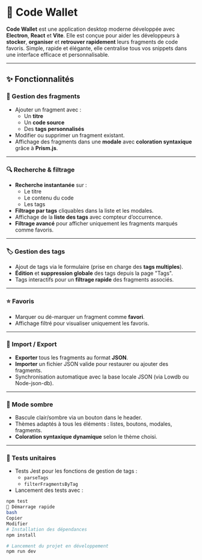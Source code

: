 # 💼 Code Wallet

**Code Wallet** est une application desktop moderne développée avec **Electron**, **React** et **Vite**. Elle est conçue pour aider les développeurs à **stocker**, **organiser** et **retrouver rapidement** leurs fragments de code favoris. Simple, rapide et élégante, elle centralise tous vos snippets dans une interface efficace et personnalisable.

---

## ✨ Fonctionnalités

### 🧩 Gestion des fragments

- Ajouter un fragment avec :
  - Un **titre**
  - Un **code source**
  - Des **tags personnalisés**
- Modifier ou supprimer un fragment existant.
- Affichage des fragments dans une **modale** avec **coloration syntaxique** grâce à **Prism.js**.

---

### 🔍 Recherche & filtrage

- **Recherche instantanée** sur :
  - Le titre
  - Le contenu du code
  - Les tags
- **Filtrage par tags** cliquables dans la liste et les modales.
- Affichage de la **liste des tags** avec compteur d’occurrence.
- **Filtrage avancé** pour afficher uniquement les fragments marqués comme favoris.

---

### 🏷️ Gestion des tags

- Ajout de tags via le formulaire (prise en charge des **tags multiples**).
- **Édition** et **suppression globale** des tags depuis la page "Tags".
- Tags interactifs pour un **filtrage rapide** des fragments associés.

---

### ⭐ Favoris

- Marquer ou dé-marquer un fragment comme **favori**.
- Affichage filtré pour visualiser uniquement les favoris.

---

### 🔄 Import / Export

- **Exporter** tous les fragments au format **JSON**.
- **Importer** un fichier JSON valide pour restaurer ou ajouter des fragments.
- Synchronisation automatique avec la base locale JSON (via Lowdb ou Node-json-db).

---

### 🌙 Mode sombre

- Bascule clair/sombre via un bouton dans le header.
- Thèmes adaptés à tous les éléments : listes, boutons, modales, fragments.
- **Coloration syntaxique dynamique** selon le thème choisi.

---

### 🧪 Tests unitaires

- Tests Jest pour les fonctions de gestion de tags :
  - `parseTags`
  - `filterFragmentsByTag`
- Lancement des tests avec :

```bash
npm test
📂 Démarrage rapide
bash
Copier
Modifier
# Installation des dépendances
npm install

# Lancement du projet en développement
npm run dev
